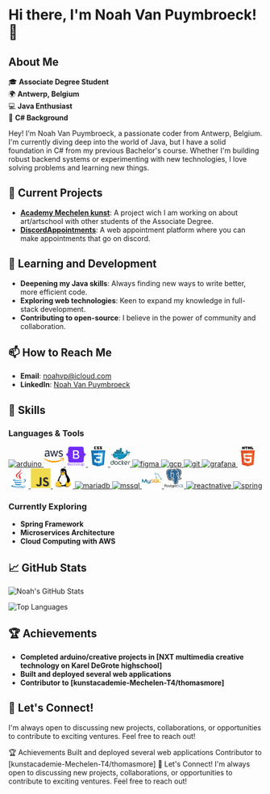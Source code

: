 # Hi there, I'm Noah Van Puymbroeck! 👋

## About Me

🎓 **Associate Degree Student**  
🌍 **Antwerp, Belgium**  
💻 **Java Enthusiast**  
🔧 **C# Background**

Hey! I'm Noah Van Puymbroeck, a passionate coder from Antwerp, Belgium. I'm currently diving deep into the world of Java, but I have a solid foundation in C# from my previous Bachelor's course. Whether I'm building robust backend systems or experimenting with new technologies, I love solving problems and learning new things.

## 🔭 Current Projects

- **[Academy Mechelen kunst](#)**: A project wich I am working on about art/artschool with other students of the Associate Degree.
- **[DiscordAppointments](#)**: A web appointment platform where you can make appointments that go on discord.

## 🌱 Learning and Development

- **Deepening my Java skills**: Always finding new ways to write better, more efficient code.
- **Exploring web technologies**: Keen to expand my knowledge in full-stack development.
- **Contributing to open-source**: I believe in the power of community and collaboration.

## 📫 How to Reach Me

- **Email**: [noahvp@icloud.com](mailto:noahvp@icloud.com)
- **LinkedIn**: [Noah Van Puymbroeck](https://www.linkedin.com/in/NoahVanPuymbroeck)

## 🚀 Skills

### Languages & Tools

<p align="left"> <a href="https://www.arduino.cc/" target="_blank" rel="noreferrer"> <img src="https://cdn.worldvectorlogo.com/logos/arduino-1.svg" alt="arduino" width="40" height="40"/> </a> <a href="https://aws.amazon.com" target="_blank" rel="noreferrer"> <img src="https://raw.githubusercontent.com/devicons/devicon/master/icons/amazonwebservices/amazonwebservices-original-wordmark.svg" alt="aws" width="40" height="40"/> </a> <a href="https://getbootstrap.com" target="_blank" rel="noreferrer"> <img src="https://raw.githubusercontent.com/devicons/devicon/master/icons/bootstrap/bootstrap-plain-wordmark.svg" alt="bootstrap" width="40" height="40"/> </a> <a href="https://www.w3schools.com/css/" target="_blank" rel="noreferrer"> <img src="https://raw.githubusercontent.com/devicons/devicon/master/icons/css3/css3-original-wordmark.svg" alt="css3" width="40" height="40"/> </a> <a href="https://www.docker.com/" target="_blank" rel="noreferrer"> <img src="https://raw.githubusercontent.com/devicons/devicon/master/icons/docker/docker-original-wordmark.svg" alt="docker" width="40" height="40"/> </a> <a href="https://www.figma.com/" target="_blank" rel="noreferrer"> <img src="https://www.vectorlogo.zone/logos/figma/figma-icon.svg" alt="figma" width="40" height="40"/> </a> <a href="https://cloud.google.com" target="_blank" rel="noreferrer"> <img src="https://www.vectorlogo.zone/logos/google_cloud/google_cloud-icon.svg" alt="gcp" width="40" height="40"/> </a> <a href="https://git-scm.com/" target="_blank" rel="noreferrer"> <img src="https://www.vectorlogo.zone/logos/git-scm/git-scm-icon.svg" alt="git" width="40" height="40"/> </a> <a href="https://grafana.com" target="_blank" rel="noreferrer"> <img src="https://www.vectorlogo.zone/logos/grafana/grafana-icon.svg" alt="grafana" width="40" height="40"/> </a> <a href="https://www.w3.org/html/" target="_blank" rel="noreferrer"> <img src="https://raw.githubusercontent.com/devicons/devicon/master/icons/html5/html5-original-wordmark.svg" alt="html5" width="40" height="40"/> </a> <a href="https://www.java.com" target="_blank" rel="noreferrer"> <img src="https://raw.githubusercontent.com/devicons/devicon/master/icons/java/java-original.svg" alt="java" width="40" height="40"/> </a> <a href="https://developer.mozilla.org/en-US/docs/Web/JavaScript" target="_blank" rel="noreferrer"> <img src="https://raw.githubusercontent.com/devicons/devicon/master/icons/javascript/javascript-original.svg" alt="javascript" width="40" height="40"/> </a> <a href="https://www.linux.org/" target="_blank" rel="noreferrer"> <img src="https://raw.githubusercontent.com/devicons/devicon/master/icons/linux/linux-original.svg" alt="linux" width="40" height="40"/> </a> <a href="https://mariadb.org/" target="_blank" rel="noreferrer"> <img src="https://www.vectorlogo.zone/logos/mariadb/mariadb-icon.svg" alt="mariadb" width="40" height="40"/> </a> <a href="https://www.microsoft.com/en-us/sql-server" target="_blank" rel="noreferrer"> <img src="https://www.svgrepo.com/show/303229/microsoft-sql-server-logo.svg" alt="mssql" width="40" height="40"/> </a> <a href="https://www.mysql.com/" target="_blank" rel="noreferrer"> <img src="https://raw.githubusercontent.com/devicons/devicon/master/icons/mysql/mysql-original-wordmark.svg" alt="mysql" width="40" height="40"/> </a> <a href="https://www.postgresql.org" target="_blank" rel="noreferrer"> <img src="https://raw.githubusercontent.com/devicons/devicon/master/icons/postgresql/postgresql-original-wordmark.svg" alt="postgresql" width="40" height="40"/> </a> <a href="https://reactnative.dev/" target="_blank" rel="noreferrer"> <img src="https://reactnative.dev/img/header_logo.svg" alt="reactnative" width="40" height="40"/> </a> <a href="https://spring.io/" target="_blank" rel="noreferrer"> <img src="https://www.vectorlogo.zone/logos/springio/springio-icon.svg" alt="spring" width="40" height="40"/> </a> </p>


### Currently Exploring

- **Spring Framework**
- **Microservices Architecture**
- **Cloud Computing with AWS**

## 📈 GitHub Stats

![Noah's GitHub Stats](https://github-readme-stats.vercel.app/api?username=NoahVanPuymbroeck&show_icons=true&theme=radical)

![Top Languages](https://github-readme-stats.vercel.app/api/top-langs/?username=noahvanpuymbroeck&layout=compact&theme=radical)

## 🏆 Achievements

- **Completed arduino/creative projects in [NXT multimedia creative technology on Karel DeGrote highschool]**
- **Built and deployed several web applications**
- **Contributor to [kunstacademie-Mechelen-T4/thomasmore]**

## 💬 Let's Connect!

I'm always open to discussing new projects, collaborations, or opportunities to contribute to exciting ventures. Feel free to reach out!


🏆 Achievements
Built and deployed several web applications
Contributor to [kunstacademie-Mechelen-T4/thomasmore]
💬 Let's Connect!
I'm always open to discussing new projects, collaborations, or opportunities to contribute to exciting ventures. Feel free to reach out!

